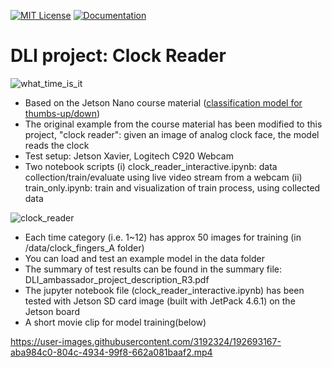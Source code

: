 
[![MIT License](https://img.shields.io/badge/license-MIT-blue.svg?style=for-the-badge)](https://github.com/joosm/DLI_ambassador/blob/main/LICENSE)
[![Documentation](https://img.shields.io/badge/Documentation-github-brightgreen.svg?style=for-the-badge)](https://github.com/joosm/DLI_ambassador/blob/main/README.md)

# DLI project: Clock Reader

![what_time_is_it](https://user-images.githubusercontent.com/3192324/185134059-e0fe20ed-ec36-47eb-93d5-946fd59c8208.png)

- Based on the Jetson Nano course material ([classification model for thumbs-up/down](https://github.com/socd06/dli_thumbs))
- The original example from the course material has been modified to this project, "clock reader": given an image of analog clock face, the model reads the clock 
- Test setup: Jetson Xavier, Logitech C920 Webcam
- Two notebook scripts
 (i) clock_reader_interactive.ipynb: data collection/train/evaluate using live video stream from a webcam
 (ii) train_only.ipynb: train and visualization of train process, using collected data

![clock_reader](https://user-images.githubusercontent.com/3192324/192149994-68c34bb9-25d8-4319-a605-9343889c2299.png)

- Each time category (i.e. 1~12) has approx 50 images for training (in /data/clock_fingers_A folder)
- You can load and test an example model in the data folder
- The summary of test results can be found in the summary file: DLI_ambassador_project_description_R3.pdf
- The jupyter notebook file (clock_reader_interactive.ipynb) has been tested with Jetson SD card image (built with JetPack 4.6.1) on the Jetson board
- A short movie clip for model training(below)

https://user-images.githubusercontent.com/3192324/192693167-aba984c0-804c-4934-99f8-662a081baaf2.mp4

